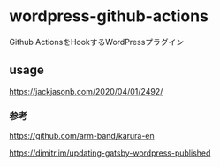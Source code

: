 # wordpress-github-actions
Github ActionsをHookするWordPressプラグイン

## usage
https://jackjasonb.com/2020/04/01/2492/

### 参考
https://github.com/arm-band/karura-en

https://dimitr.im/updating-gatsby-wordpress-published
